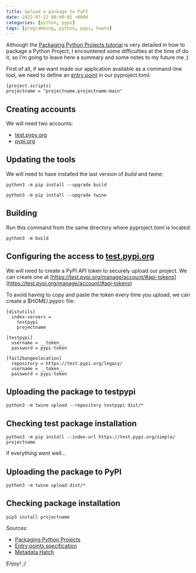 ```yaml
---
title: Upload a package to PyPI
date: 2022-07-22 00:00:01 +0000
categories: [python, pypi]
tags: [programming, python, pypi, howto]
---
```


Although the [Packaging Python Projects tutorial](https://packaging.python.org/en/latest/tutorials/packaging-projects/) is very detailed in how to package a Python Project, I encountered some difficulties at the time of do it, so I'm going to leave here a summary and some notes to my future me ;)

First of all, if we want made our application available as a command-line tool, we need to define an [entry point](https://packaging.python.org/en/latest/specifications/entry-points) in our pyproject.toml:

```
[project.scripts]
projectname = "projectname.projectname:main"
```

## Creating accounts

We will need two accounts:

* [test.pypy.org](https://test.pypi.org/account/register/)
* [pypi.org](https://pypi.org)

## Updating the tools

We will need to have installed the last version of *build* and *twine*:

```shell
python3 -m pip install --upgrade build
```

```shell
python3 -m pip install --upgrade twine
```

## Building

Run this command from the same directory where pyproject.toml is located:

```shell
python3 -m build
```

## Configuring the access to [test.pypi.org](https://test.pypi.org)

We will need to create a PyPI API token to securely upload our project. We can create one at [https://test.pypi.org/manage/account/#api-tokens](https://test.pypi.org/manage/account/#api-tokens)

To avoid having to copy and paste the token every time you upload, we can create a $HOME/.pypirc file:

```
[distutils]
  index-servers =
    testpypi
    projectname

[testpypi]
  username = __token__
  password = pypi-token

[fail2bangeolocation]
  repository = https://test.pypi.org/legacy/
  username = __token__
  password = pypi-token
```

## Uploading the package to testpypi

```shell
python3 -m twine upload --repository testpypi dist/*
```

## Checking test package installation

```shell
python3 -m pip install --index-url https://test.pypi.org/simple/ projectname
```

If everything went well...

## Uploading the package to PyPI

```shell
python3 -m twine upload dist/*
```

## Checking package installation

```shell
pip3 install projectname
```

Sources: 

* [Packaging Python Projects](https://packaging.python.org/en/latest/tutorials/packaging-projects)  
* [Entry points specification](https://packaging.python.org/en/latest/specifications/entry-points)  
* [Metadata Hatch](https://hatch.pypa.io/latest/config/metadata)

_Enjoy! ;)_
